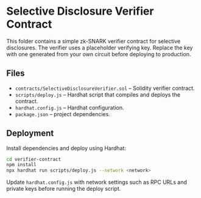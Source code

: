 # Selective Disclosure Verifier Contract

This folder contains a simple zk-SNARK verifier contract for selective disclosures.
The verifier uses a placeholder verifying key. Replace the key with one generated
from your own circuit before deploying to production.

## Files

- `contracts/SelectiveDisclosureVerifier.sol` – Solidity verifier contract.
- `scripts/deploy.js` – Hardhat script that compiles and deploys the contract.
- `hardhat.config.js` – Hardhat configuration.
- `package.json` – project dependencies.

## Deployment

Install dependencies and deploy using Hardhat:

```bash
cd verifier-contract
npm install
npx hardhat run scripts/deploy.js --network <network>
```

Update `hardhat.config.js` with network settings such as RPC URLs and private keys
before running the deploy script.

